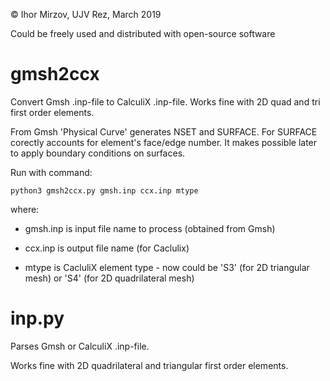 © Ihor Mirzov, UJV Rez, March 2019

Could be freely used and distributed with open-source software



# gmsh2ccx

Convert Gmsh .inp-file to CalculiX .inp-file. Works fine with 2D quad and tri first order elements.

From Gmsh 'Physical Curve' generates NSET and SURFACE. For SURFACE corectly accounts for element's face/edge number. It makes possible later to apply boundary conditions on surfaces.

Run with command:

    python3 gmsh2ccx.py gmsh.inp ccx.inp mtype

where:

- gmsh.inp is input file name to process (obtained from Gmsh)

- ccx.inp is output file name (for Caclulix)

- mtype is CacluliX element type - now could be 'S3' (for 2D triangular mesh) or 'S4' (for 2D quadrilateral mesh)



# inp.py

Parses Gmsh or CalculiX .inp-file.

Works fine with 2D quadrilateral and triangular first order elements.
